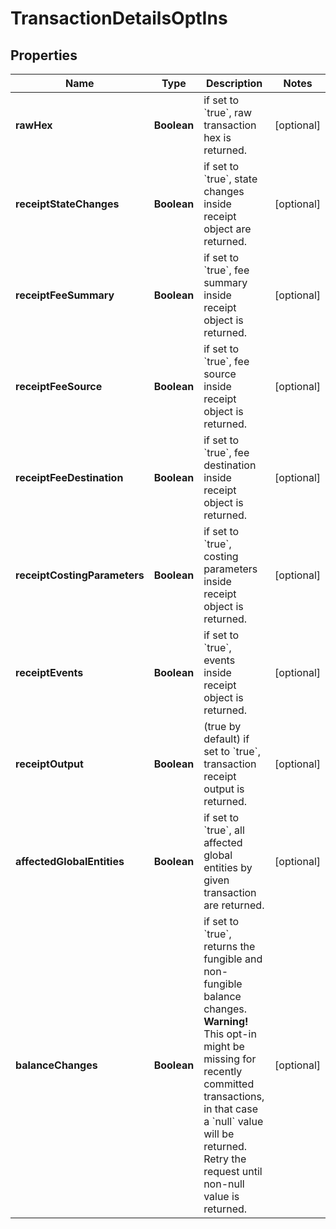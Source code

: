 

# TransactionDetailsOptIns


## Properties

| Name | Type | Description | Notes |
|------------ | ------------- | ------------- | -------------|
|**rawHex** | **Boolean** | if set to &#x60;true&#x60;, raw transaction hex is returned. |  [optional] |
|**receiptStateChanges** | **Boolean** | if set to &#x60;true&#x60;, state changes inside receipt object are returned. |  [optional] |
|**receiptFeeSummary** | **Boolean** | if set to &#x60;true&#x60;, fee summary inside receipt object is returned. |  [optional] |
|**receiptFeeSource** | **Boolean** | if set to &#x60;true&#x60;, fee source inside receipt object is returned. |  [optional] |
|**receiptFeeDestination** | **Boolean** | if set to &#x60;true&#x60;, fee destination inside receipt object is returned. |  [optional] |
|**receiptCostingParameters** | **Boolean** | if set to &#x60;true&#x60;, costing parameters inside receipt object is returned. |  [optional] |
|**receiptEvents** | **Boolean** | if set to &#x60;true&#x60;, events inside receipt object is returned. |  [optional] |
|**receiptOutput** | **Boolean** | (true by default) if set to &#x60;true&#x60;, transaction receipt output is returned. |  [optional] |
|**affectedGlobalEntities** | **Boolean** | if set to &#x60;true&#x60;, all affected global entities by given transaction are returned. |  [optional] |
|**balanceChanges** | **Boolean** | if set to &#x60;true&#x60;, returns the fungible and non-fungible balance changes.  **Warning!** This opt-in might be missing for recently committed transactions, in that case a &#x60;null&#x60; value will be returned. Retry the request until non-null value is returned.  |  [optional] |



